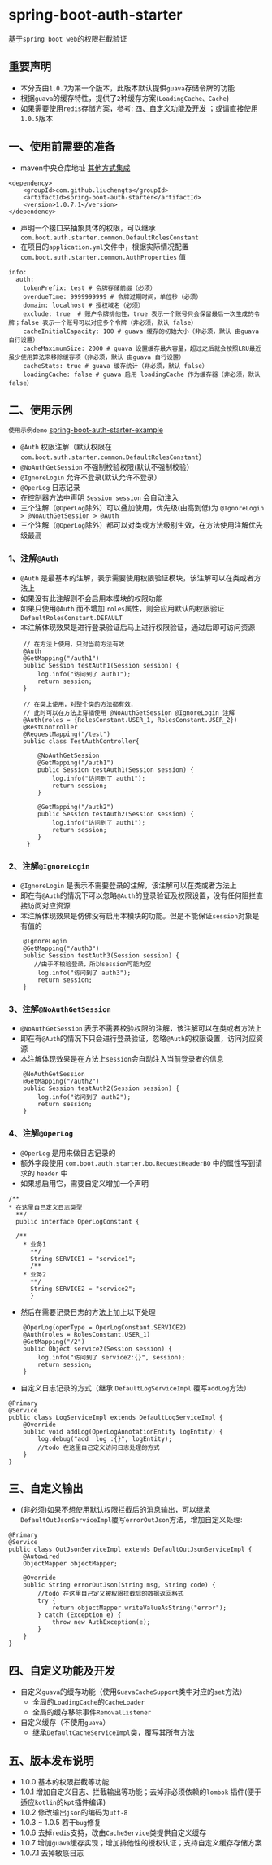 # spring-boot-auth-starter
基于`spring boot web`的权限拦截验证
## 重要声明
* 本分支由`1.0.7`为第一个版本，此版本默认提供`guava`存储令牌的功能
* 根据`guava`的缓存特性，提供了`2`种缓存方案(`LoadingCache、Cache`)
* 如果需要使用`redis`存储方案，参考: [四、自定义功能及开发](#jump) ；或请直接使用`1.0.5`版本

## 一、使用前需要的准备
* maven中央仓库地址 [其他方式集成](https://search.maven.org/artifact/com.github.liuchengts/spring-boot-auth-starter)
```
<dependency>
    <groupId>com.github.liuchengts</groupId>
    <artifactId>spring-boot-auth-starter</artifactId>
    <version>1.0.7.1</version>
</dependency>
```
* 声明一个接口来抽象具体的权限，可以继承 `com.boot.auth.starter.common.DefaultRolesConstant`
* 在项目的`application.yml`文件中，根据实际情况配置 `com.boot.auth.starter.common.AuthProperties` 值

```
info:
  auth:
    tokenPrefix: test # 令牌存储前缀（必须）
    overdueTime: 9999999999 # 令牌过期时间，单位秒（必须）
    domain: localhost # 授权域名（必须）
    exclude: true  # 账户令牌排他性，true 表示一个账号只会保留最后一次生成的令牌；false 表示一个账号可以对应多个令牌（非必须，默认 false）
    cacheInitialCapacity: 100 # guava 缓存的初始大小（非必须，默认 由guava 自行设置）
    cacheMaximumSize: 2000 # guava 设置缓存最大容量，超过之后就会按照LRU最近虽少使用算法来移除缓存项（非必须，默认 由guava 自行设置）
    cacheStats: true # guava 缓存统计（非必须，默认 false）
    loadingCache: false # guava 启用 loadingCache 作为缓存器（非必须，默认 false）
```
## 二、使用示例

`使用示例demo` [spring-boot-auth-starter-example](https://github.com/liuchengts/spring-boot-auth-starter-example) 
* `@Auth` 权限注解（默认权限在 ```com.boot.auth.starter.common.DefaultRolesConstant```）
* `@NoAuthGetSession` 不强制校验权限(默认不强制校验）
* `@IgnoreLogin` 允许不登录(默认允许不登录）
* `@OperLog` 日志记录
* 在控制器方法中声明 ```Session session``` 会自动注入
* 三个注解（`@OperLog`除外）可以叠加使用，优先级(由高到低)为 `@IgnoreLogin > @NoAuthGetSession > @Auth`
* 三个注解（`@OperLog`除外）都可以对类或方法级别生效，在方法使用注解优先级最高


### 1、注解`@Auth`
* `@Auth` 是最基本的注解，表示需要使用权限验证模块，该注解可以在类或者方法上
* 如果没有此注解则不会启用本模块的权限功能
* 如果只使用`@Auth` 而不增加 `roles`属性，则会应用默认的权限验证`DefaultRolesConstant.DEFAULT`
* 本注解体现效果是进行登录验证后马上进行权限验证，通过后即可访问资源
```
    // 在方法上使用，只对当前方法有效
    @Auth
    @GetMapping("/auth1")
    public Session testAuth1(Session session) {
        log.info("访问到了 auth1");
        return session;
    }
```
```
    // 在类上使用，对整个类的方法都有效，
    // 此时可以在方法上穿插使用 @NoAuthGetSession @IgnoreLogin 注解
    @Auth(roles = {RolesConstant.USER_1, RolesConstant.USER_2})
    @RestController
    @RequestMapping("/test")
    public class TestAuthController{
        
        @NoAuthGetSession
        @GetMapping("/auth1")
        public Session testAuth1(Session session) {
            log.info("访问到了 auth1");
            return session;
        }
        
        @GetMapping("/auth2")
        public Session testAuth2(Session session) {
            log.info("访问到了 auth1");
            return session;
        }
     }
```
### 2、注解`@IgnoreLogin`
* `@IgnoreLogin` 是表示不需要登录的注解，该注解可以在类或者方法上
* 即在有`@Auth`的情况下可以忽略`@Auth`的登录验证及权限设置，没有任何阻拦直接访问对应资源
* 本注解体现效果是仿佛没有启用本模块的功能。但是不能保证`session`对象是有值的
```
    @IgnoreLogin
    @GetMapping("/auth3")
    public Session testAuth3(Session session) {
       //由于不校验登录，所以session可能为空
        log.info("访问到了 auth3");
        return session;
    }
```
### 3、注解`@NoAuthGetSession`
* `@NoAuthGetSession` 表示不需要校验权限的注解，该注解可以在类或者方法上
* 即在有`@Auth`的情况下只会进行登录验证，忽略`@Auth`的权限设置，访问对应资源
* 本注解体现效果是在方法上`session`会自动注入当前登录者的信息
```
    @NoAuthGetSession
    @GetMapping("/auth2")
    public Session testAuth2(Session session) {
        log.info("访问到了 auth2");
        return session;
    }
```
### 4、注解`@OperLog`
* `@OperLog` 是用来做日志记录的
* 额外字段使用 `com.boot.auth.starter.bo.RequestHeaderBO` 中的属性写到请求的 `header` 中
* 如果想启用它，需要自定义增加一个声明
```
/**
* 在这里自己定义日志类型
  **/
  public interface OperLogConstant {

  /**
    * 业务1
      **/
      String SERVICE1 = "service1";
      /**
    * 业务2
      **/
      String SERVICE2 = "service2";
      }
```
* 然后在需要记录日志的方法上加上以下处理
```
    @OperLog(operType = OperLogConstant.SERVICE2)
    @Auth(roles = RolesConstant.USER_1)
    @GetMapping("/2")
    public Object service2(Session session) {
        log.info("访问到了 service2:{}", session);
        return session;
    }

```
* 自定义日志记录的方式（继承 `DefaultLogServiceImpl` 覆写`addLog`方法）

```
@Primary
@Service
public class LogServiceImpl extends DefaultLogServiceImpl {
    @Override
    public void addLog(OperLogAnnotationEntity logEntity) {
        log.debug("add  log :{}", logEntity);
        //todo 在这里自己定义访问日志处理的方式
    }
}
```

## 三、自定义输出
* (非必须)如果不想使用默认权限拦截后的消息输出，可以继承`DefaultOutJsonServiceImpl`覆写`errorOutJson`方法，增加自定义处理:
 ```
 @Primary
 @Service
 public class OutJsonServiceImpl extends DefaultOutJsonServiceImpl {
     @Autowired
     ObjectMapper objectMapper;
 
     @Override
     public String errorOutJson(String msg, String code) {
         //todo 在这里自己定义被权限拦截后的数据返回格式
         try {
             return objectMapper.writeValueAsString("error");
         } catch (Exception e) {
             throw new AuthException(e);
         }
     }
 }
 ```
## <span id="jump"> 四、自定义功能及开发 </span>
- 自定义`guava`的缓存功能（使用`GuavaCacheSupport`类中对应的`set`方法）
  - 全局的`LoadingCache`的`CacheLoader`
  - 全局的缓存移除事件`RemovalListener`
- 自定义缓存（不使用`guava`）
  - 继承`DefaultCacheServiceImpl`类，覆写其所有方法


## 五、版本发布说明
* 1.0.0 基本的权限拦截等功能
* 1.0.1 增加自定义日志、拦截输出等功能；去掉非必须依赖的`lombok` 插件(便于适应`kotlin`的`kpt`插件编译)
* 1.0.2 修改输出`json`的编码为`utf-8`
* 1.0.3 ~ 1.0.5 若干`bug`修复
* 1.0.6 去掉`redis`支持，改由`CacheService`类提供自定义缓存
* 1.0.7 增加`guava`缓存实现；增加排他性的授权认证；支持自定义缓存存储方案
* 1.0.7.1 去掉敏感日志